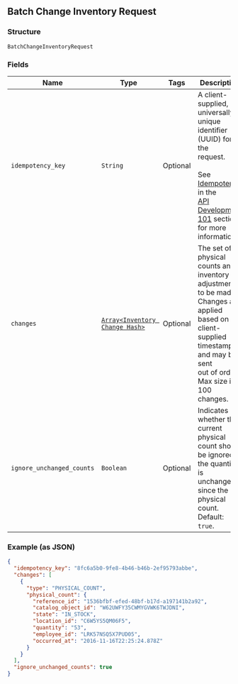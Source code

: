 ## Batch Change Inventory Request

### Structure

`BatchChangeInventoryRequest`

### Fields

| Name | Type | Tags | Description |
|  --- | --- | --- | --- |
| `idempotency_key` | `String` | Optional | A client-supplied, universally unique identifier (UUID) for the<br>request.<br><br>See [Idempotency](https://developer.squareup.com/docs/basics/api101/idempotency) in the<br>[API Development 101](https://developer.squareup.com/docs/basics/api101/overview) section for more<br>information. |
| `changes` | [`Array<Inventory Change Hash>`](/doc/models/inventory-change.md) | Optional | The set of physical counts and inventory adjustments to be made.<br>Changes are applied based on the client-supplied timestamp and may be sent<br>out of order. Max size is 100 changes. |
| `ignore_unchanged_counts` | `Boolean` | Optional | Indicates whether the current physical count should be ignored if<br>the quantity is unchanged since the last physical count. Default: `true`. |

### Example (as JSON)

```json
{
  "idempotency_key": "8fc6a5b0-9fe8-4b46-b46b-2ef95793abbe",
  "changes": [
    {
      "type": "PHYSICAL_COUNT",
      "physical_count": {
        "reference_id": "1536bfbf-efed-48bf-b17d-a197141b2a92",
        "catalog_object_id": "W62UWFY35CWMYGVWK6TWJDNI",
        "state": "IN_STOCK",
        "location_id": "C6W5YS5QM06F5",
        "quantity": "53",
        "employee_id": "LRK57NSQ5X7PUD05",
        "occurred_at": "2016-11-16T22:25:24.878Z"
      }
    }
  ],
  "ignore_unchanged_counts": true
}
```

